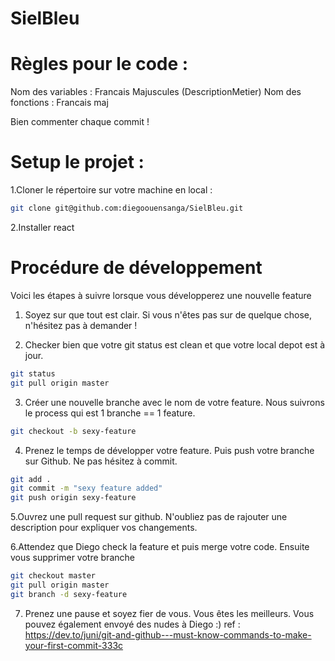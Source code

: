 # SielBleu

# Règles pour le code :

Nom des variables : Francais Majuscules (DescriptionMetier)
Nom des fonctions : Francais maj 

Bien commenter chaque commit ! 

# Setup le projet : 

1.Cloner le répertoire sur votre machine en local :
```bash
git clone git@github.com:diegoouensanga/SielBleu.git
```

2.Installer react

# Procédure de développement
Voici les étapes à suivre lorsque vous développerez une nouvelle feature 
1. Soyez sur que tout est clair. Si vous n'êtes pas sur de quelque chose, n'hésitez pas à demander ! </br>

2. Checker bien que votre git status est clean et que votre local depot est à jour.
```bash 
git status
git pull origin master
``` 

3. Créer une nouvelle branche avec le nom de votre feature. Nous suivrons le process qui est 1 branche == 1 feature.
```bash 
git checkout -b sexy-feature
```
4. Prenez le temps de développer votre feature. Puis push votre branche sur Github. Ne pas hésitez à commit.
```bash
git add .
git commit -m "sexy feature added"
git push origin sexy-feature
```

5.Ouvrez une pull request sur github. N'oubliez pas de rajouter une description pour expliquer vos changements. </br>

6.Attendez que Diego check la feature et puis merge votre code. Ensuite vous supprimer votre branche
```bash
git checkout master
git pull origin master
git branch -d sexy-feature
```
7. Prenez une pause et soyez fier de vous. Vous êtes les meilleurs. Vous pouvez également envoyé des nudes à Diego :)
   ref : https://dev.to/juni/git-and-github---must-know-commands-to-make-your-first-commit-333c
